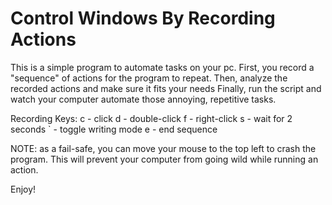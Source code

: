 # Control Windows By Recording Actions
This is a simple program to automate tasks on your pc.
First, you record a "sequence" of actions for the program to repeat.
Then, analyze the recorded actions and make sure it fits your needs
Finally, run the script and watch your computer automate those annoying,
repetitive tasks.

Recording Keys:
c - click
d - double-click
f - right-click
s - wait for 2 seconds
` - toggle writing mode
e - end sequence

NOTE: as a fail-safe, you can move your mouse to the top left to crash the program.
This will prevent your computer from going wild while running an action.

Enjoy!
